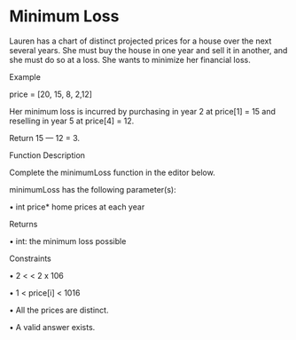 # Minimum Loss

Lauren has a chart of distinct projected prices for a house over the next several years. She must buy the house in one year and sell it in another, and she must do so at a loss. She wants to minimize her financial loss. 


Example 

price = [20, 15, 8, 2,12] 

Her minimum loss is incurred by purchasing in year 2 at price[1] = 15 and reselling in year 5 at price[4] = 12. 

Return 15 — 12 = 3. 


Function Description 

Complete the minimumLoss function in the editor below. 

minimumLoss has the following parameter(s):

• int price* home prices at each year 


Returns 

• int: the minimum loss possible 


Constraints 

• 2 < < 2 x 106 

• 1 < price[i] < 1016 

• All the prices are distinct. 

• A valid answer exists. 
